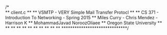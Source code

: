 /*                                              
**                                               client.c
**
**                                  VSMTP - VERY Simple Mail Transfer Protocl 
**
**                               CS 371 - Introduction To Networking - Spring 2015
**                                  Miles Curry - Chris Mendez - Harrison K
**                                        MohammadJavad NoroozOliaee
**                                         Oregon State University
**
** 
** 
** 
** 
** 
** 
** 
** 
** 
**
******************************/
